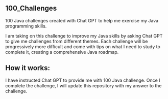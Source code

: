 ## 100_Challenges

100 Java challenges created with Chat GPT to help me exercise my Java programming skills.

I am taking on this challenge to improve my Java skills by asking Chat GPT to give me challenges from different themes. Each challenge will be progressively more difficult and come with tips on what I need to study to complete it, creating a comprehensive Java roadmap.

## How it works:

I have instructed Chat GPT to provide me with 100 Java challenge. Once I complete the challenge, I will update this repository with my answer to the challenge.
